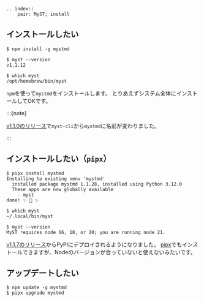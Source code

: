 ```{eval-rst}
.. index::
    pair: MyST; install
```

## インストールしたい

```console
$ npm install -g mystmd

$ myst --version
v1.1.12

$ which myst
/opt/homebrew/bin/myst
```

``npm``を使って``mystmd``をインストールします。
とりあえずシステム全体にインストールしてOKです。

:::{note}

[v1.1.0のリリース](https://github.com/executablebooks/mystmd/releases/tag/mystmd%401.1.0)で``myst-cli``から``mystmd``に名前が変わりました。

:::

## インストールしたい（``pipx``）

```console
$ pipx install mystmd
Installing to existing venv 'mystmd'
  installed package mystmd 1.1.28, installed using Python 3.12.0
  These apps are now globally available
    - myst
done! ✨ 🌟 ✨

$ which myst
~/.local/bin/myst

$ myst --version
MyST requires node 16, 18, or 20; you are running node 21.
```

[v1.1.7のリリース](https://github.com/executablebooks/mystmd/releases/tag/myst-cli%401.1.7)からPyPIにデプロイされるようになりました。
[pipx](../python/python-pipx.md)でもインストールできますが、Nodeのバージョンが合っていないと使えないみたいです。

## アップデートしたい

```console
$ npm update -g mystmd
$ pipx upgrade mystmd
```
